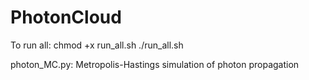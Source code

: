 # PhotonCloud

To run all: 
  chmod +x run_all.sh
  ./run_all.sh

photon_MC.py: Metropolis-Hastings simulation of photon propagation
